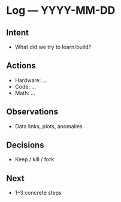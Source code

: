 # Log — YYYY-MM-DD

## Intent
- What did we try to learn/build?

## Actions
- Hardware: …
- Code: …
- Math: …

## Observations
- Data links, plots, anomalies

## Decisions
- Keep / kill / fork

## Next
- 1–3 concrete steps
